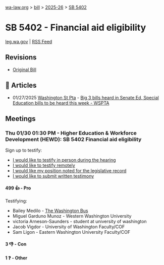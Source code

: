 [wa-law.org](/) > [bill](/bill/) > [2025-26](/bill/2025-26/) > [SB 5402](/bill/2025-26/sb/5402/)

# SB 5402 - Financial aid eligibility
[leg.wa.gov](https://app.leg.wa.gov/billsummary?BillNumber=5402&Year=2025&Initiative=false) | [RSS Feed](./rss.xml)

## Revisions
* [Original Bill](1/)

## 📰 Articles
* 01/27/2025 [Washington St Pta](/org/washington_st_pta/) - [Big 3 bills heard in Senate Ed, Special Education bills to be heard this week - WSPTA](https://www.wastatepta.org/2025session-week3/#:~:text=SB%205402)

## Meetings
### Thu 01/30 01:30 PM - Higher Education & Workforce Development (HEWD): SB 5402 Financial aid eligibility
Sign up to testify:
* [I would like to testify in person during the hearing](https://app.leg.wa.gov/csi/Testifier/Add?chamber=House&mId=32577&aId=162112&caId=24997&tId=1)
* [I would like to testify remotely](https://app.leg.wa.gov/csi/Testifier/Add?chamber=House&mId=32577&aId=162112&caId=24997&tId=2)
* [I would like my position noted for the legislative record](https://app.leg.wa.gov/csi/Testifier/Add?chamber=House&mId=32577&aId=162112&caId=24997&tId=3)
* [I would like to submit written testimony](https://app.leg.wa.gov/csi/Testifier/Add?chamber=House&mId=32577&aId=162112&caId=24997&tId=4)

#### 499 👍 - Pro
Testifying:
* Bailey Medilo - [The Washington Bus](/org/the_washington_bus/)
* Miguel Garduno Munoz - Western Washington University
* victoria Arneson-Saunders - student at university of washington
* Jacob Vigdor - University of Washington Faculty/COF
* Sam Ligon - Eastern Washington University Faculty/COF

#### 3 👎 - Con

#### 1 ❓ - Other
